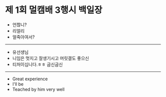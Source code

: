 # 제 1회 멀캠배 3행시  백일장

* 언짢니?
* 리얼리
* 얼죽아여서?
---
* 유선생님
* 니임은 멋지고 잘생기시고 머릿결도 좋으신
* 티처이십니다.ㅎㅎ 굽신굽신
---
* Great experience
* I'll be 
* Teached by him very well

